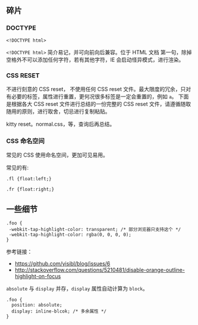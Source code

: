 ## 碎片

### DOCTYPE 

```
<!DOCTYPE html>
```

`<!DOCTYPE html>` 简介易记，并可向前向后兼容。位于 HTML 文档 第一句，除掉空格外不可以添加任何字符，若有其他字符，IE 会启动怪异模式，进行渲染。

### CSS RESET

不进行刻意的 CSS reset， 不使用任何 CSS reset 文件。最大限度的冗余，只对有必要的标签，属性进行重置，更何况很多标签是一定会重置的，例如 `a`。 下面是根据各大 CSS reset 文件进行总结的一份完整的 CSS reset 文件，请遵循随取随用的原则，进行取舍，切忌进行复制粘贴。

kitty reset。normal.css，等，查询后再总结。


### CSS 命名空间

常见的 CSS 使用命名空间，更加可见易用。

常见的有:

```
.fl {float:left;}

.fr {float:right;}

```


## 一些细节

```
.foo {
 -webkit-tap-highlight-color: transparent; /* 部分浏览器只支持这个 */
 -webkit-tap-highlight-color: rgba(0, 0, 0, 0); 
}
```

参考链接：
 - https://github.com/yisibl/blog/issues/6
 - http://stackoverflow.com/questions/5210481/disable-orange-outline-highlight-on-focus


`absolute` 与 `display` 并存，`display` 属性自动计算为 `block`。

```
.foo {
  position: absolute;
  display: inline-blcok; /* 多余属性 */
}
```
